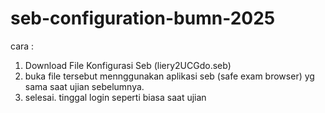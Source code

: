 # seb-configuration-bumn-2025

cara :
1. Download File Konfigurasi Seb (liery2UCGdo.seb)
2. buka file tersebut mennggunakan aplikasi seb (safe exam browser) yg sama saat ujian sebelumnya.
3. selesai. tinggal login seperti biasa saat ujian
